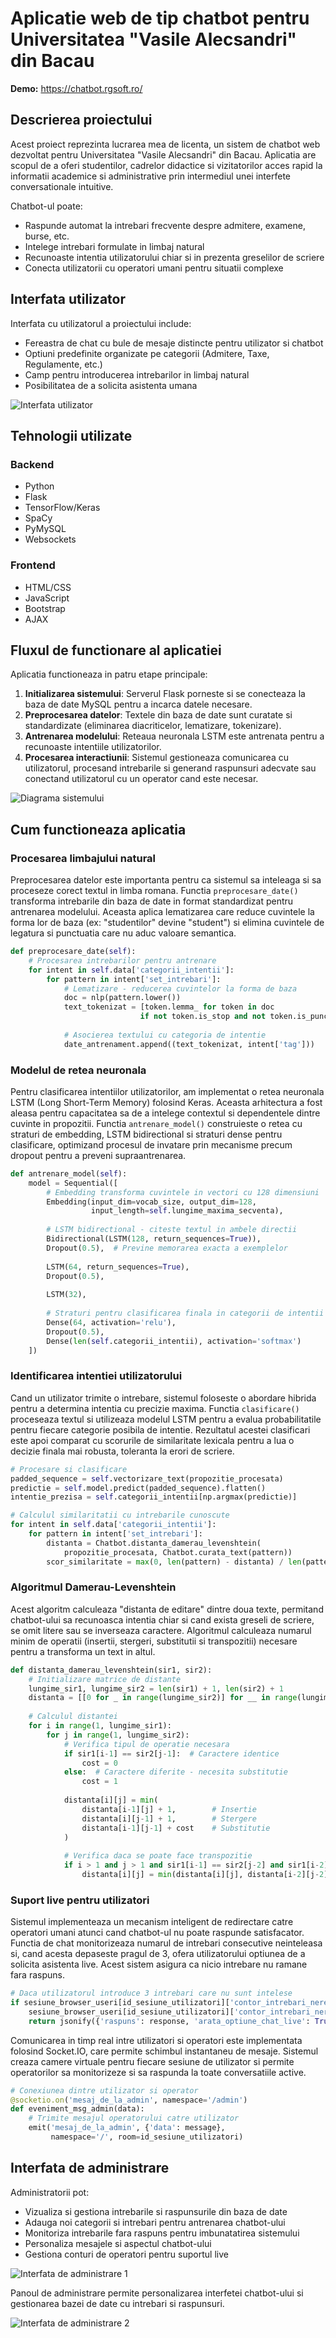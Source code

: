 # Aplicatie web de tip chatbot pentru Universitatea "Vasile Alecsandri" din Bacau
**Demo:** https://chatbot.rgsoft.ro/

## Descrierea proiectului

Acest proiect reprezinta lucrarea mea de licenta, un sistem de chatbot web dezvoltat pentru Universitatea "Vasile Alecsandri" din Bacau. Aplicatia are scopul de a oferi studentilor, cadrelor didactice si vizitatorilor acces rapid la informatii academice si administrative prin intermediul unei interfete conversationale intuitive.

Chatbot-ul poate:
- Raspunde automat la intrebari frecvente despre admitere, examene, burse, etc.
- Intelege intrebari formulate in limbaj natural
- Recunoaste intentia utilizatorului chiar si in prezenta greselilor de scriere
- Conecta utilizatorii cu operatori umani pentru situatii complexe

## Interfata utilizator

Interfata cu utilizatorul a proiectului include:
- Fereastra de chat cu bule de mesaje distincte pentru utilizator si chatbot
- Optiuni predefinite organizate pe categorii (Admitere, Taxe, Regulamente, etc.)
- Camp pentru introducerea intrebarilor in limbaj natural
- Posibilitatea de a solicita asistenta umana

![Interfata utilizator](poze_proiect/proiect-licenta-ui-utilizator.png)

## Tehnologii utilizate

### Backend
- Python
- Flask
- TensorFlow/Keras
- SpaCy
- PyMySQL
- Websockets

### Frontend
- HTML/CSS
- JavaScript
- Bootstrap
- AJAX

## Fluxul de functionare al aplicatiei

Aplicatia functioneaza in patru etape principale:
1. **Initializarea sistemului**: Serverul Flask porneste si se conecteaza la baza de date MySQL pentru a incarca datele necesare.
2. **Preprocesarea datelor**: Textele din baza de date sunt curatate si standardizate (eliminarea diacriticelor, lematizare, tokenizare).
3. **Antrenarea modelului**: Reteaua neuronala LSTM este antrenata pentru a recunoaste intentiile utilizatorilor.
4. **Procesarea interactiunii**: Sistemul gestioneaza comunicarea cu utilizatorul, procesand intrebarile si generand raspunsuri adecvate sau conectand utilizatorul cu un operator cand este necesar.

![Diagrama sistemului](poze_proiect/diagrama-uml.png)

## Cum functioneaza aplicatia

### Procesarea limbajului natural

Preprocesarea datelor este importanta pentru ca sistemul sa inteleaga si sa proceseze corect textul in limba romana. Functia `preprocesare_date()` transforma intrebarile din baza de date in format standardizat pentru antrenarea modelului. Aceasta aplica lematizarea care reduce cuvintele la forma lor de baza (ex: "studentilor" devine "student") si elimina cuvintele de legatura si punctuatia care nu aduc valoare semantica.

```python
def preprocesare_date(self):
    # Procesarea intrebarilor pentru antrenare
    for intent in self.data['categorii_intentii']:
        for pattern in intent['set_intrebari']:
            # Lematizare - reducerea cuvintelor la forma de baza
            doc = nlp(pattern.lower())
            text_tokenizat = [token.lemma_ for token in doc 
                             if not token.is_stop and not token.is_punct]
            
            # Asocierea textului cu categoria de intentie
            date_antrenament.append((text_tokenizat, intent['tag']))
```

### Modelul de retea neuronala

Pentru clasificarea intentiilor utilizatorilor, am implementat o retea neuronala LSTM (Long Short-Term Memory) folosind Keras. Aceasta arhitectura a fost aleasa pentru capacitatea sa de a intelege contextul si dependentele dintre cuvinte in propozitii. Functia `antrenare_model()` construieste o retea cu straturi de embedding, LSTM bidirectional si straturi dense pentru clasificare, optimizand procesul de invatare prin mecanisme precum dropout pentru a preveni supraantrenarea.

```python
def antrenare_model(self):
    model = Sequential([
        # Embedding transforma cuvintele in vectori cu 128 dimensiuni
        Embedding(input_dim=vocab_size, output_dim=128, 
                  input_length=self.lungime_maxima_secventa),
        
        # LSTM bidirectional - citeste textul in ambele directii
        Bidirectional(LSTM(128, return_sequences=True)),
        Dropout(0.5),  # Previne memorarea exacta a exemplelor
        
        LSTM(64, return_sequences=True),
        Dropout(0.5),
        
        LSTM(32),
        
        # Straturi pentru clasificarea finala in categorii de intentii
        Dense(64, activation='relu'),
        Dropout(0.5),
        Dense(len(self.categorii_intentii), activation='softmax')
    ])
```

### Identificarea intentiei utilizatorului

Cand un utilizator trimite o intrebare, sistemul foloseste o abordare hibrida pentru a determina intentia cu precizie maxima. Functia `clasificare()` proceseaza textul si utilizeaza modelul LSTM pentru a evalua probabilitatile pentru fiecare categorie posibila de intentie. Rezultatul acestei clasificari este apoi comparat cu scorurile de similaritate lexicala pentru a lua o decizie finala mai robusta, toleranta la erori de scriere.

```python
# Procesare si clasificare
padded_sequence = self.vectorizare_text(propozitie_procesata)
predictie = self.model.predict(padded_sequence).flatten()
intentie_prezisa = self.categorii_intentii[np.argmax(predictie)]

# Calculul similaritatii cu intrebarile cunoscute
for intent in self.data['categorii_intentii']:
    for pattern in intent['set_intrebari']:
        distanta = Chatbot.distanta_damerau_levenshtein(
            propozitie_procesata, Chatbot.curata_text(pattern))
        scor_similaritate = max(0, len(pattern) - distanta) / len(pattern)
```

### Algoritmul Damerau-Levenshtein

Acest algoritm calculeaza "distanta de editare" dintre doua texte, permitand chatbot-ului sa recunoasca intentia chiar si cand exista greseli de scriere, se omit litere sau se inverseaza caractere. Algoritmul calculeaza numarul minim de operatii (insertii, stergeri, substitutii si transpozitii) necesare pentru a transforma un text in altul.

```python
def distanta_damerau_levenshtein(sir1, sir2):
    # Initializare matrice de distante
    lungime_sir1, lungime_sir2 = len(sir1) + 1, len(sir2) + 1
    distanta = [[0 for _ in range(lungime_sir2)] for __ in range(lungime_sir1)]
    
    # Calculul distantei
    for i in range(1, lungime_sir1):
        for j in range(1, lungime_sir2):
            # Verifica tipul de operatie necesara
            if sir1[i-1] == sir2[j-1]:  # Caractere identice
                cost = 0
            else:  # Caractere diferite - necesita substitutie
                cost = 1
                
            distanta[i][j] = min(
                distanta[i-1][j] + 1,        # Insertie
                distanta[i][j-1] + 1,        # Stergere
                distanta[i-1][j-1] + cost    # Substitutie
            )
            
            # Verifica daca se poate face transpozitie
            if i > 1 and j > 1 and sir1[i-1] == sir2[j-2] and sir1[i-2] == sir2[j-1]:
                distanta[i][j] = min(distanta[i][j], distanta[i-2][j-2] + cost)
```

### Suport live pentru utilizatori

Sistemul implementeaza un mecanism inteligent de redirectare catre operatori umani atunci cand chatbot-ul nu poate raspunde satisfacator. Functia de chat monitorizeaza numarul de intrebari consecutive neinteleasa si, cand acesta depaseste pragul de 3, ofera utilizatorului optiunea de a solicita asistenta live. Acest sistem asigura ca nicio intrebare nu ramane fara raspuns.

```python
# Daca utilizatorul introduce 3 intrebari care nu sunt intelese
if sesiune_browser_useri[id_sesiune_utilizatori]['contor_intrebari_nerecunoscute'] >= 3:
    sesiune_browser_useri[id_sesiune_utilizatori]['contor_intrebari_nerecunoscute'] = 0 
    return jsonify({'raspuns': response, 'arata_optiune_chat_live': True})
```

Comunicarea in timp real intre utilizatori si operatori este implementata folosind Socket.IO, care permite schimbul instantaneu de mesaje. Sistemul creaza camere virtuale pentru fiecare sesiune de utilizator si permite operatorilor sa monitorizeze si sa raspunda la toate conversatiile active.

```python
# Conexiunea dintre utilizator si operator
@socketio.on('mesaj_de_la_admin', namespace='/admin')
def eveniment_msg_admin(data):
    # Trimite mesajul operatorului catre utilizator
    emit('mesaj_de_la_admin', {'data': message}, 
         namespace='/', room=id_sesiune_utilizatori)
```

## Interfata de administrare

Administratorii pot:
- Vizualiza si gestiona intrebarile si raspunsurile din baza de date
- Adauga noi categorii si intrebari pentru antrenarea chatbot-ului
- Monitoriza intrebarile fara raspuns pentru imbunatatirea sistemului
- Personaliza mesajele si aspectul chatbot-ului
- Gestiona conturi de operatori pentru suportul live

![Interfata de administrare 1](poze_proiect/proiect-licenta-ui-admin1.png)

Panoul de administrare permite personalizarea interfetei chatbot-ului si gestionarea bazei de date cu intrebari si raspunsuri.

![Interfata de administrare 2](poze_proiect/proiect-licenta-ui-admin2.png)
